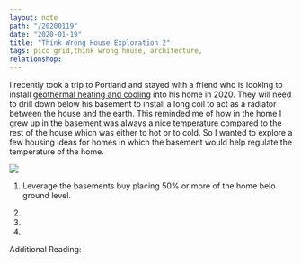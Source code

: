 ```yaml
---
layout: note
path: "/20200119"
date: "2020-01-19"
title: "Think Wrong House Exploration 2"
tags: pico grid,think wrong house, architecture,
relationshop:
---
```




I recently took a trip to Portland and stayed with a friend who is looking to install [geothermal heating and cooling]() into his home in 2020. They will need to drill down below his basement to install a long coil to act as a radiator between the house and the earth. This reminded me of how in the home I grew up in the basement was always a nice temperature compared to the rest of the house which was either to hot or to cold. So I wanted to explore a few housing ideas for homes in which the basement would help regulate the temperature of the home.

![ ](  )

1. Leverage the basements buy placing 50% or more of the home belo ground level.

2.

3.

4.



Additional Reading:
